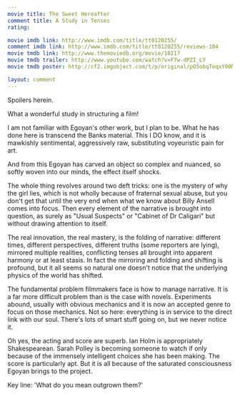 ```yaml
---
movie title: The Sweet Hereafter
comment title: A Study in Tenses
rating: 

movie imdb link: http://www.imdb.com/title/tt0120255/
comment imdb link: http://www.imdb.com/title/tt0120255/reviews-104
movie tmdb link: http://www.themoviedb.org/movie/10217
movie tmdb trailer: http://www.youtube.com/watch?v=F7w-dPZI_LY
movie tmdb poster: http://cf2.imgobject.com/t/p/original/pO5obqTeqxY00NLjFgqi33puDdo.jpg

layout: comment
---
```


Spoilers herein.

What a wonderful study in structuring a film! 

I am not familiar with Egoyan's other work, but I plan to be. What he has done here is transcend the Banks material. This I DO know, and it is mawkishly sentimental, aggressively raw, substituting voyeuristic pain for art.

And from this Egoyan has carved an object so complex and nuanced, so softly woven into our minds, the effect itself shocks.

The whole thing revolves around two deft tricks: one is the mystery of why the girl lies, which is not wholly because of fraternal sexual abuse, but you don't get that until the very end when what we know about Billy Ansell comes into focus. Then every element of the narrative is brought into question, as surely as "Usual Suspects" or "Cabinet of Dr Caligari" but without drawing attention to itself.

The real innovation, the real mastery, is the folding of narrative: different times, different perspectives, different truths (some reporters are lying), mirrored multiple realities, conflicting tenses all brought into apparent harmony or at least stasis. In fact the mirroring and folding and shifting is profound, but it all seems so natural one doesn't notice that the underlying physics of the world has shifted.

The fundamental problem filmmakers face is how to manage narrative. It is a far more difficult problem than is the case with novels. Experiments abound, usually with obvious mechanics and it is now an accepted genre to focus on those mechanics. Not so here: everything is in service to the direct link with our soul. There's lots of smart stuff going on, but we never notice it.

Oh yes, the acting and score are superb. Ian Holm is appropriately Shakespearean. Sarah Polley is becoming someone to watch if only because of the immensely intelligent choices she has been making. The score is particularly apt. But it is all because of the saturated consciousness Egoyan brings to the project.

Key line: 'What do you mean outgrown them?'